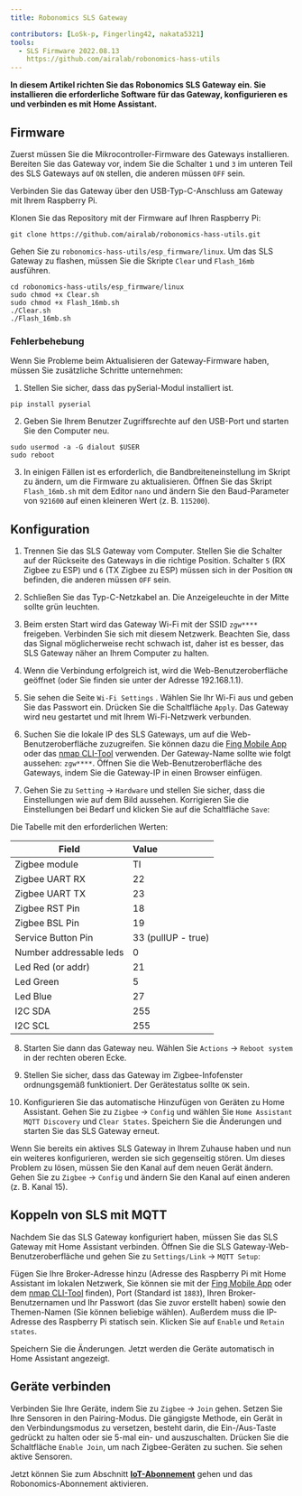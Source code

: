 ```yaml
---
title: Robonomics SLS Gateway

contributors: [LoSk-p, Fingerling42, nakata5321]
tools:
  - SLS Firmware 2022.08.13
    https://github.com/airalab/robonomics-hass-utils
---
```


**In diesem Artikel richten Sie das Robonomics SLS Gateway ein. Sie installieren die erforderliche Software für das Gateway, konfigurieren es und verbinden es mit Home Assistant.**

<robo-wiki-picture src="home-assistant/sls_gateway.png" />

## Firmware

Zuerst müssen Sie die Mikrocontroller-Firmware des Gateways installieren. Bereiten Sie das Gateway vor, indem Sie die Schalter `1` und `3` im unteren Teil des SLS Gateways auf `ON` stellen, die anderen müssen `OFF` sein.

<robo-wiki-picture src="home-assistant/sls-gateway-13.gif" />

Verbinden Sie das Gateway über den USB-Typ-C-Anschluss am Gateway mit Ihrem Raspberry Pi.

<robo-wiki-picture src="home-assistant/sls-rpi.gif" />

Klonen Sie das Repository mit der Firmware auf Ihren Raspberry Pi:

<code-helper additionalLine="rasppi_username@rasppi_hostname">

```shell
git clone https://github.com/airalab/robonomics-hass-utils.git
```

</code-helper>

Gehen Sie zu `robonomics-hass-utils/esp_firmware/linux`. Um das SLS Gateway zu flashen, müssen Sie die Skripte `Clear` und `Flash_16mb` ausführen.

<code-helper additionalLine="rasppi_username@rasppi_hostname">

```shell
cd robonomics-hass-utils/esp_firmware/linux
sudo chmod +x Clear.sh
sudo chmod +x Flash_16mb.sh
./Clear.sh
./Flash_16mb.sh
```

</code-helper>

### Fehlerbehebung

Wenn Sie Probleme beim Aktualisieren der Gateway-Firmware haben, müssen Sie zusätzliche Schritte unternehmen:

1. Stellen Sie sicher, dass das pySerial-Modul installiert ist.

<code-helper additionalLine="rasppi_username@rasppi_hostname">

```shell
pip install pyserial
```
</code-helper>

2. Geben Sie Ihrem Benutzer Zugriffsrechte auf den USB-Port und starten Sie den Computer neu.

<code-helper additionalLine="rasppi_username@rasppi_hostname">

```shell
sudo usermod -a -G dialout $USER
sudo reboot
```
</code-helper>

3. In einigen Fällen ist es erforderlich, die Bandbreiteneinstellung im Skript zu ändern, um die Firmware zu aktualisieren. Öffnen Sie das Skript `Flash_16mb.sh` mit dem Editor `nano` und ändern Sie den Baud-Parameter von `921600` auf einen kleineren Wert (z. B. `115200`).

## Konfiguration

1. Trennen Sie das SLS Gateway vom Computer. Stellen Sie die Schalter auf der Rückseite des Gateways in die richtige Position. Schalter `5` (RX Zigbee zu ESP) und `6` (TX Zigbee zu ESP) müssen sich in der Position `ON` befinden, die anderen müssen `OFF` sein. 

<robo-wiki-picture src="home-assistant/sls-gateway-56.gif" />

2. Schließen Sie das Typ-C-Netzkabel an. Die Anzeigeleuchte in der Mitte sollte grün leuchten.

<robo-wiki-picture src="home-assistant/sls-gateway-connect.gif" />

3. Beim ersten Start wird das Gateway Wi-Fi mit der SSID `zgw****` freigeben. Verbinden Sie sich mit diesem Netzwerk. Beachten Sie, dass das Signal möglicherweise recht schwach ist, daher ist es besser, das SLS Gateway näher an Ihrem Computer zu halten. 

<robo-wiki-picture src="home-assistant/sls-gateway-wifi.gif" />

4. Wenn die Verbindung erfolgreich ist, wird die Web-Benutzeroberfläche geöffnet (oder Sie finden sie unter der Adresse 192.168.1.1). 

5. Sie sehen die Seite `Wi-Fi Settings` . Wählen Sie Ihr Wi-Fi aus und geben Sie das Passwort ein. Drücken Sie die Schaltfläche `Apply`. Das Gateway wird neu gestartet und mit Ihrem Wi-Fi-Netzwerk verbunden. 

<robo-wiki-video autoplay loop controls :videos="[{src: 'https://cloudflare-ipfs.com/ipfs/QmSht6roENzrV6oqsQ1a5gp6GVCz54EDZdPAP8XVh9SCwH', type:'mp4'}]" />

6. Suchen Sie die lokale IP des SLS Gateways, um auf die Web-Benutzeroberfläche zuzugreifen. Sie können dazu die [Fing Mobile App](https://www.fing.com/products) oder das [nmap CLI-Tool](https://vitux.com/find-devices-connected-to-your-network-with-nmap/) verwenden. Der Gateway-Name sollte wie folgt aussehen: `zgw****`. Öffnen Sie die Web-Benutzeroberfläche des Gateways, indem Sie die Gateway-IP in einen Browser einfügen.

7. Gehen Sie zu `Setting` -> `Hardware` und stellen Sie sicher, dass die Einstellungen wie auf dem Bild aussehen. Korrigieren Sie die Einstellungen bei Bedarf und klicken Sie auf die Schaltfläche `Save`:

<robo-wiki-video autoplay loop controls :videos="[{src: 'https://cloudflare-ipfs.com/ipfs/QmeSksMxU9xkvvK7f81WDAYULiMFokK7P7KDVYEjv2MHjn', type:'mp4'}]" />

Die Tabelle mit den erforderlichen Werten:

| Field                    | Value              |
|--------------------------|:-------------------|
| Zigbee module            | TI                 |
| Zigbee UART RX           | 22                 |
| Zigbee UART TX           | 23                 |
| Zigbee RST Pin           | 18                 |
| Zigbee BSL Pin           | 19                 |
| Service Button Pin       | 33 (pullUP - true) |
| Number addressable leds  | 0                  |
| Led Red (or addr)        | 21                 |
| Led Green                | 5                  |
| Led Blue                 | 27                 |
| I2C SDA                  | 255                |
| I2C SCL                  | 255                |

8. Starten Sie dann das Gateway neu. Wählen Sie `Actions` -> `Reboot system` in der rechten oberen Ecke.

9. Stellen Sie sicher, dass das Gateway im Zigbee-Infofenster ordnungsgemäß funktioniert. Der Gerätestatus sollte `OK` sein.

10. Konfigurieren Sie das automatische Hinzufügen von Geräten zu Home Assistant. Gehen Sie zu `Zigbee` -> `Config` und wählen Sie `Home Assistant MQTT Discovery` und `Clear States`. Speichern Sie die Änderungen und starten Sie das SLS Gateway erneut.

<robo-wiki-note type="warning">

Wenn Sie bereits ein aktives SLS Gateway in Ihrem Zuhause haben und nun ein weiteres konfigurieren, werden sie sich gegenseitig stören. Um dieses Problem zu lösen, müssen Sie den Kanal auf dem neuen Gerät ändern. Gehen Sie zu `Zigbee` -> `Config` und ändern Sie den Kanal auf einen anderen (z. B. Kanal 15).

</robo-wiki-note>

<robo-wiki-video autoplay loop controls :videos="[{src: 'https://cloudflare-ipfs.com/ipfs/QmVZMB1xQeB6ZLfSR6aUrN6cRSF296s8CMJt7E2jBJ5MjZ', type:'mp4'}]" />

## Koppeln von SLS mit MQTT

Nachdem Sie das SLS Gateway konfiguriert haben, müssen Sie das SLS Gateway mit Home Assistant verbinden. Öffnen Sie die SLS Gateway-Web-Benutzeroberfläche und gehen Sie zu `Settings/Link` -> `MQTT Setup`:


Fügen Sie Ihre Broker-Adresse hinzu (Adresse des Raspberry Pi mit Home Assistant im lokalen Netzwerk, Sie können sie mit der [Fing Mobile App](https://www.fing.com/products) oder dem [nmap CLI-Tool](https://vitux.com/find-devices-connected-to-your-network-with-nmap/) finden), Port (Standard ist `1883`), Ihren Broker-Benutzernamen und Ihr Passwort (das Sie zuvor erstellt haben) sowie den Themen-Namen (Sie können beliebige wählen). Außerdem muss die IP-Adresse des Raspberry Pi statisch sein. Klicken Sie auf `Enable` und `Retain states`.

<robo-wiki-video autoplay loop controls :videos="[{src: 'https://cloudflare-ipfs.com/ipfs/QmdNKDqwwy87VQEDDVsX5kpaDQm9wKKPEJUNJnhnjx6e5y', type:'mp4'}]" />

Speichern Sie die Änderungen. Jetzt werden die Geräte automatisch in Home Assistant angezeigt.

## Geräte verbinden

Verbinden Sie Ihre Geräte, indem Sie zu `Zigbee` -> `Join` gehen. Setzen Sie Ihre Sensoren in den Pairing-Modus. Die gängigste Methode, ein Gerät in den Verbindungsmodus zu versetzen, besteht darin, die Ein-/Aus-Taste gedrückt zu halten oder sie 5-mal ein- und auszuschalten. Drücken Sie die Schaltfläche `Enable Join`, um nach Zigbee-Geräten zu suchen. Sie sehen aktive Sensoren.

<robo-wiki-picture src="home-assistant/switch-device.gif" />

<robo-wiki-video autoplay loop controls :videos="[{src: 'https://cloudflare-ipfs.com/ipfs/Qmdq3PBNY88QbYYqakwSLG2vn3mVUom3w3wsSWfTd1pzJA', type:'mp4'}]" />


Jetzt können Sie zum Abschnitt [**IoT-Abonnement**](/docs/sub-activate) gehen und das Robonomics-Abonnement aktivieren.
